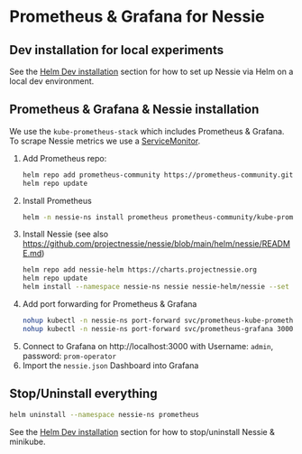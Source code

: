 # Prometheus & Grafana for Nessie

## Dev installation for local experiments

See the [Helm Dev installation](https://github.com/projectnessie/nessie/blob/main/helm/nessie/README.md#dev-installation) section for how to
set up Nessie via Helm on a local dev environment.


## Prometheus & Grafana & Nessie installation

We use the `kube-prometheus-stack` which includes Prometheus & Grafana.
To scrape Nessie metrics we use a [ServiceMonitor](https://github.com/projectnessie/nessie/blob/main/helm/nessie/templates/servicemonitor.yaml).

1. Add Prometheus repo:
    ```sh
    helm repo add prometheus-community https://prometheus-community.github.io/helm-charts
    helm repo update
    ```
1. Install Prometheus
    ```sh
    helm -n nessie-ns install prometheus prometheus-community/kube-prometheus-stack
    ```
1. Install Nessie (see also https://github.com/projectnessie/nessie/blob/main/helm/nessie/README.md)
    ```sh
    helm repo add nessie-helm https://charts.projectnessie.org
    helm repo update
    helm install --namespace nessie-ns nessie nessie-helm/nessie --set 'serviceMonitor.labels.release=prometheus'
    ```
1. Add port forwarding for Prometheus & Grafana
    ```sh
    nohup kubectl -n nessie-ns port-forward svc/prometheus-kube-prometheus-prometheus 9090 &
    nohup kubectl -n nessie-ns port-forward svc/prometheus-grafana 3000:80 &
    ```
1. Connect to Grafana on http://localhost:3000 with Username: `admin`, password: `prom-operator`
1. Import the `nessie.json` Dashboard into Grafana


## Stop/Uninstall everything

```sh
helm uninstall --namespace nessie-ns prometheus
```

See the [Helm Dev installation](https://github.com/projectnessie/nessie/blob/main/helm/nessie/README.md#dev-installation) section for how to stop/uninstall Nessie & minikube.
